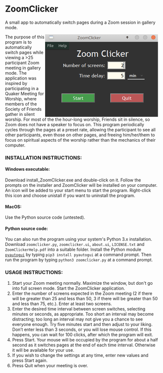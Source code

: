 # ZoomClicker

A small app to automatically switch pages during a Zoom session in gallery mode.

<img src="./ZoomClicker_screenshot.png" align="right">
The purpose of this program is to automatically switch pages while viewing a >25 participant Zoom meeting in gallery mode. The application was inspired by participating in a Quaker Meeting for Worship, where members of the Society of Friends gather in silent worship.  For most of the the hour-long worship, Friends sit in silence, so Zoom does not have a speaker to focus on.  This program periodically cycles through the pages at a preset rate, allowing the participant to see all other participants, even those on other pages, and freeing him/her/them to focus on spiritual aspects of the worship rather than the mechanics of their computer.</p>

<h3>INSTALLATION INSTRUCTIONS:</h3>

<h4>Windows executable:</h4>
Download install_ZoomClicker.exe and double-click on it. Follow the prompts on the installer and ZoomClicker will be installed on your computer. An icon will be added to your start menu to start the program. Right-click this icon and choose unistall if you want to uninstall the program.       

<h4> MacOS:</h4>
Use the Python source code (untested).

<h4>Python source code:</h4>
You can also run the program using your system's Python 3.x installation. Download <code>zoomclicker.py</code>, <code>zoomclicker.ui</code>, <code>about.ui</code>, <code>LICENSE.txt</code> and <code>ZoomClickerHelp.pdf</code> into a suitable folder. Install the Python module <code><a href="https://pypi.org/project/PyAutoGUI/">pyautogui</a></code> by typing <code>pip3 install pyautogui</code> at a command prompt.  Then run the program by typing <code>python3 zoomclicker.py</code> at a command prompt.  


<h3>USAGE INSTRUCTIONS:</h3>
<ol>
<li>Start your Zoom meeting normally. Maximize the window, but don't go into full screen mode. Start the ZoomClicker application.
</li>       
<li>Enter the number of screens expected in the Zoom meeting (2 if there will be greater than 25 and less than 50, 3 if there will be greater than 50 and less than 75, etc.).  Enter at least two screens.
</li>   
<li>Enter the desired time interval between screen switches, selecting minutes or seconds, as appropriate.  Too short an interval may become distracting; too long an interval may not give you a chance to see everyone enough.  Try five minutes start and then adjust to your liking. Don’t enter less than 3 seconds, or you will lose mouse control.  If this happens, you can wait for 100 clicks, after which the program will exit. 
</li>    
<li>Press Start.  Your mouse will be occupied by the program for about a half second as it switches pages at the end of each time interval.  Otherwise it will be available for your use.  
</li>       
<li>If you wish to change the settings at any time, enter new values and press Start again.
</li>   
<li>Press Quit when your meeting is over.</li>
</ol>
